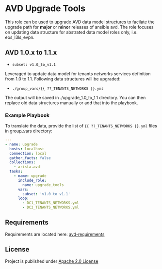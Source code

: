 # AVD Upgrade Tools

This role can be used to upgrade AVD data model structures to facilate the upgrade path for **major** or **minor** releases of ansible avd.
The role focuses on updating data structure for abstrated data model roles only, i.e. eos_l3ls_evpn.

## AVD 1.0.x to 1.1.x

- `subset: v1.0_to_v1.1`

Leveraged to update data model for tenants networks services definition from 1.0 to 1.1.
Following data structures will be upgraded:

- `./group_vars/{{ ??_TENANTS_NETWORKS }}.yml`

The output will be saved in ./upgrade_1.0_to_1.1 directory. You can then replace old data structures manually or add that into the playbook.

### Example Playbook

To translate the data, provide the list of `{{ ??_TENANTS_NETWORKS }}.yml` files in group_vars directory:

```yaml
---
- name: upgrade
  hosts: localhost
  connection: local
  gather_facts: false
  collections:
    - arista.avd
  tasks:
    - name: upgrade
      include_role:
        name: upgrade_tools
      vars:
        subset: 'v1.0_to_v1.1'
      loop:
        - DC1_TENANTS_NETWORKS.yml
        - DC2_TENANTS_NETWORKS.yml
```

## Requirements

Requirements are located here: [avd-requirements](../../README.md#Requirements)

## License

Project is published under [Apache 2.0 License](../../LICENSE)
